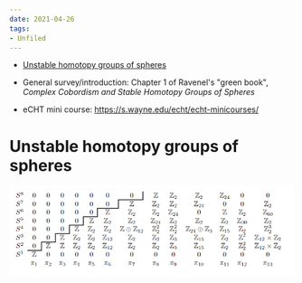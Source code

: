 ```yaml
---
date: 2021-04-26
tags:
- Unfiled
---
```


-   [Unstable homotopy groups of spheres](#unstable-homotopy-groups-of-spheres)














-   General survey/introduction: Chapter 1 of Ravenel's "green book", *Complex Cobordism and Stable Homotopy Groups of Spheres*
-   eCHT mini course: https://s.wayne.edu/echt/echt-minicourses/

# Unstable homotopy groups of spheres

![Unstable Homotopy Groups of Spheres](_attachments/2-22ReadingNotes-52d83%201.png)

